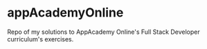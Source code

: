 # appAcademyOnline

Repo of my solutions to AppAcademy Online's Full Stack Developer curriculum's exercises.
